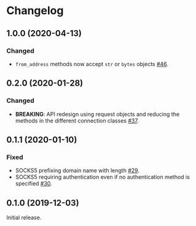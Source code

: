 # Changelog

## 1.0.0 (2020-04-13)

### Changed

- `from_address` methods now accept `str` or `bytes` objects
[#46](https://github.com/sethmlarson/socksio/pull/46).

## 0.2.0 (2020-01-28)

### Changed

- **BREAKING**: API redesign using request objects and reducing the methods in
the different connection classes [#37](https://github.com/sethmlarson/socksio/pull/37).

## 0.1.1 (2020-01-10)

### Fixed

- SOCKS5 prefixing domain name with length [#29](https://github.com/sethmlarson/socksio/pull/29).
- SOCKS5 requiring authentication even if no authentication method is specified
[#30](https://github.com/sethmlarson/socksio/pull/30).

## 0.1.0 (2019-12-03)

Initial release.